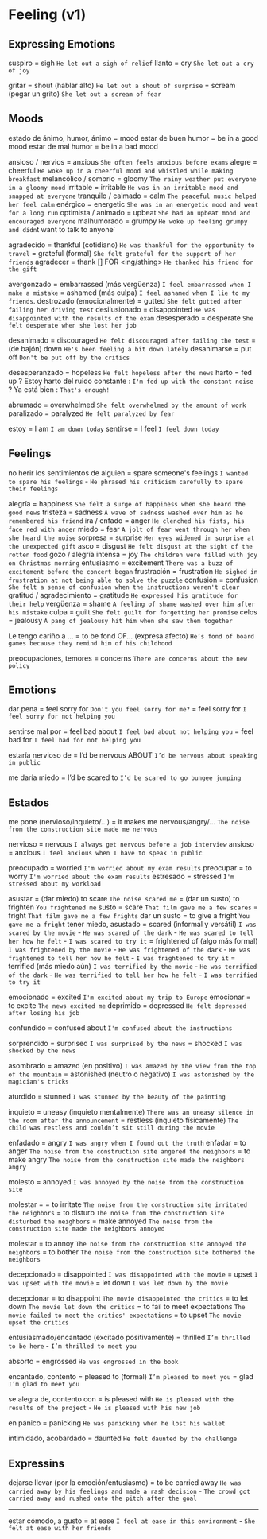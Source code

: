# Feeling (v1)


## Expressing Emotions

suspiro = sigh `He let out a sigh of relief`
llanto = cry `She let out a cry of joy`

gritar
    = shout (hablar alto) `He let out a shout of surprise`
    = scream (pegar un grito) `She let out a scream of fear`



## Moods

estado de ánimo, humor, ánimo = mood
estar de buen humor = be in a good mood
estar de mal humor = be in a bad mood

ansioso / nervios = anxious `She often feels anxious before exams`
alegre = cheerful `He woke up in a cheerful mood and whistled while making breakfast`
melancólico / sombrío = gloomy `The rainy weather put everyone in a gloomy mood`
irritable = irritable `He was in an irritable mood and snapped at everyone`
tranquilo / calmado = calm `The peaceful music helped her feel calm`
enérgico = energetic `She was in an energetic mood and went for a long run`
optimista / animado = upbeat `She had an upbeat mood and encouraged everyone`
malhumorado = grumpy `He woke up feeling grumpy and didn`t want to talk to anyone`

agradecido
    = thankful (cotidiano) `He was thankful for the opportunity to travel`
    = grateful (formal) `She felt grateful for the support of her friends`
agradecer
    = thank [<sbody>] FOR <ing/sthing> `He thanked his friend for the gift`


avergonzado
    = embarrassed (más vergüenza) `I feel embarrassed when I make a mistake`
    = ashamed (más culpa) `I feel ashamed when I lie to my friends`.
destrozado (emocionalmente) = gutted `She felt gutted after failing her driving test`
desilusionado = disappointed `He was disappointed with the results of the exam`
desesperado = desperate `She felt desperate when she lost her job`

desanimado
    = discouraged `He felt discouraged after failing the test`
    = (de bajón) down `He's been feeling a bit down lately`
desanimarse = put off `Don't be put off by the critics`

desesperanzado = hopeless `He felt hopeless after the news`
harto = fed up
    ? Estoy harto del ruido constante : `I'm fed up with the constant noise`
    ? Ya está bien : `That's enough!`

abrumado = overwhelmed `She felt overwhelmed by the amount of work`
paralizado = paralyzed `He felt paralyzed by fear`

estoy <mood> = I am <mood> `I am down today`
sentirse <mood> = I feel <mood> `I feel down today`


## Feelings


no herir los sentimientos de alguien
    = spare someone's feelings `I wanted to spare his feelings` - `He phrased his criticism carefully to spare their feelings`


alegría = happiness `She felt a surge of happiness when she heard the good news`
tristeza = sadness `A wave of sadness washed over him as he remembered his friend`
ira / enfado = anger `He clenched his fists, his face red with anger`
miedo = fear `A jolt of fear went through her when she heard the noise`
sorpresa = surprise `Her eyes widened in surprise at the unexpected gift`
asco = disgust `He felt disgust at the sight of the rotten food`
gozo / alegría intensa = joy `The children were filled with joy on Christmas morning`
entusiasmo = excitement `There was a buzz of excitement before the concert began`
frustración = frustration `He sighed in frustration at not being able to solve the puzzle`
confusión = confusion `She felt a sense of confusion when the instructions weren't clear`
gratitud / agradecimiento = gratitude `He expressed his gratitude for their help`
vergüenza = shame `A feeling of shame washed over him after his mistake`
culpa = guilt `She felt guilt for forgetting her promise`
celos = jealousy `A pang of jealousy hit him when she saw them together`

Le tengo cariño a ...
    = to be fond OF... (expresa afecto) `He’s fond of board games because they remind him of his childhood`

preocupaciones, temores = concerns `There are concerns about the new policy`

## Emotions

dar pena
    = feel sorry for <sbody> `Don't you feel sorry for me?`
    = feel sorry for <ing> `I feel sorry for not helping you`

sentirse mal por
    = feel bad about <ing> `I feel bad about not helping you`
    = feel bad for <sbody> `I feel bad for not helping you`

estaría nervioso de <hacer X>
    = I’d be nervous ABOUT <ing> `I’d be nervous about speaking in public`

me daría miedo <hacer X>
    = I’d be scared to <base> `I’d be scared to go bungee jumping`


## Estados

me pone <estado> (nervioso/inquieto/...)
    = it makes me nervous/angry/... `The noise from the construction site made me nervous`

nervioso = nervous `I always get nervous before a job interview`
ansioso = anxious `I feel anxious when I have to speak in public`

preocupado = worried `I'm worried about my exam results`
preocupar = to worry `I'm worried about the exam results`
estresado = stressed `I'm stressed about my workload`

asustar
    = (dar miedo) to scare `The noise scared me`
    = (dar un susto) to frighten `You frightened me`
susto
    = scare `That film gave me a few scares`
    = fright `That film gave me a few frights`
dar un susto = to give a fright `You gave me a fright`
tener miedo, asustado
    = scared (informal y versátil) `I was scared by the movie` - `He was scared of the dark` - `He was scared to tell her how he felt` - `I was scared to try it`
    = frightened of (algo más formal) `I was frightened by the movie` - `He was frightened of the dark` - `He was frightened to tell her how he felt` - `I was frightened to try it`
    = terrified (más miedo aún) `I was terrified by the movie` - `He was terrified of the dark` - `He was terrified to tell her how he felt` - `I was terrified to try it`


emocionado = excited `I'm excited about my trip to Europe`
emocionar = to excite `The news excited me`
deprimido = depressed `He felt depressed after losing his job`

confundido = confused about `I'm confused about the instructions`

sorprendido
    = surprised `I was surprised by the news`
    = shocked `I was shocked by the news`

asombrado
    = amazed (en positivo) `I was amazed by the view from the top of the mountain`
    = astonished (neutro o negativo) `I was astonished by the magician's tricks`

aturdido
    = stunned `I was stunned by the beauty of the painting`

inquieto
    = uneasy (inquieto mentalmente) `There was an uneasy silence in the room after the announcement`
    = restless (inquieto físicamente) `The child was restless and couldn’t sit still during the movie`

enfadado = angry `I was angry when I found out the truth`
enfadar
    = to anger `The noise from the construction site angered the neighbors`
    = to make <sbody> angry `The noise from the construction site made the neighbors angry`

molesto = annoyed `I was annoyed by the noise from the construction site`

molestar =
    = to irritate `The noise from the construction site irritated the neighbors`
    = to disturb `The noise from the construction site disturbed the neighbors`
    = make <sbody> annoyed `The noise from the construction site made the neighbors annoyed`

<!-- TODO: 📅 /**/ Fusionar con la anterior -->
molestar
    = to annoy `The noise from the construction site annoyed the neighbors`
    = to bother `The noise from the construction site bothered the neighbors`

decepcionado
    = disappointed `I was disappointed with the movie`
    = upset `I was upset with the movie`
    = let down `I was let down by the movie`

decepcionar
    = to disappoint `The movie disappointed the critics`
    = to let down `The movie let down the critics`
    = to fail to meet expectations `The movie failed to meet the critics' expectations`
    = to upset `The movie upset the critics`

entusiasmado/encantado (excitado positivamente) = thrilled `I’m thrilled to be here` - `I’m thrilled to meet you`

absorto = engrossed `He was engrossed in the book`

encantado, contento
    = pleased to (formal) `I’m pleased to meet you`
    = glad `I’m glad to meet you`

se alegra de, contento con
    = is pleased with `He is pleased with the results of the project` - `He is pleased with his new job`

en pánico
    = panicking `He was panicking when he lost his wallet`

intimidado, acobardado = daunted `He felt daunted by the challenge`

## Expressins

dejarse llevar (por la emoción/entusiasmo)
    = to be carried away `He was carried away by his feelings and made a rash decision` - `The crowd got carried away and rushed onto the pitch after the goal`



----
estar cómodo, a gusto = at ease `I feel at ease in this environment` - `She felt at ease with her friends`
